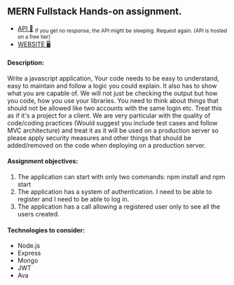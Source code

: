 ## MERN Fullstack Hands-on assignment.

- [API 🧠](https://nudgyt-assignment-api.herokuapp.com) <sub>If you get no response, the API might be sleeping. Request again. (API is hosted on a free tier)</sub>
- [WEBSITE 🖥](https://nudgyt-assignment.netlify.app)

#### Description:
Write a javascript application, Your code needs to be easy to understand, easy to maintain and follow a logic you could explain. It also has to show what you are capable of.  We will not just be checking the output but how you code, how you use your libraries. You need to think about things that should not be allowed like two accounts with the same login etc. Treat this as if it's a project for a client. We are very particular with the quality of code/coding practices (Would suggest you include test cases and follow MVC architecture) and treat it as it will be used on a production server so please apply security measures and other things that should be added/removed on the code when deploying on a production server.  

#### Assignment objectives:
1. The application can start with only two commands: npm install and npm start
2. The application has a system of authentication. I need to be able to register and I need
to be able to log in.
3. The application has a call allowing a registered user only to see all the users created.


#### Technologies  to consider:

- Node.js
- Express
- Mongo
- JWT
- Ava
